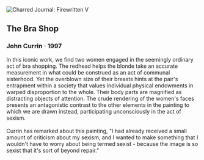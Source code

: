 <div class="artwork-of-the-day">
  <div class="container">
    <div class="img-wrapper">
      <img
        src="https://uploads2.wikiart.org/00474/images/john-currin/1997the-bra-shop.jpg!Large.jpg"
        alt="Charred Journal: Firewritten V" />
    </div>
    <div class="artwork-detail">
      <div class="artwork-origin"> 
        <h2 class="artwork-name">The Bra Shop</h2>
        <h3 class="artist">
          John Currin
                    ·  1997
        </h3>
      </div>
      <p class="description">
        <span class="artwork-description-text ng-binding" ng-bind-html="viewModel.ArtworkOfTheDay.Description | unsafe">In this iconic work, we find two women engaged in the seemingly ordinary act of bra shopping. The redhead helps the blonde take an accurate measurement in what could be construed as an act of communal sisterhood. Yet the overblown size of their breasts hints at the pair's entrapment within a society that values individual physical endowments in warped disproportion to the whole. Their body parts are magnified as distracting objects of attention. The crude rendering of the women's faces presents an antagonistic contrast to the other elements in the painting to which we are drawn instead, participating unconsciously in the act of sexism.<br><br>Currin has remarked about this painting, "I had already received a small amount of criticism about my sexism, and I wanted to make something that I wouldn't have to worry about being termed sexist - because the image is so sexist that it's sort of beyond repair."</span>
                        <div class="text-shadow-container" ng-show="showShadow" style=""></div>
      </p>
    </div>
  </div>

</div>
